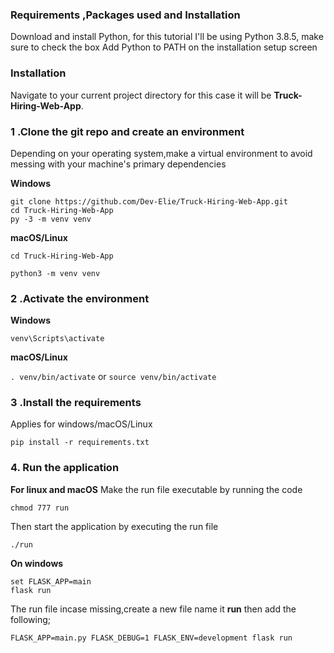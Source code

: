 ### Requirements ,Packages used and Installation
Download and install Python, for this tutorial I'll be using Python 3.8.5, make sure to check the box Add Python to PATH on the installation setup screen
 
### Installation
          
Navigate to your current project directory for this case it will be **Truck-Hiring-Web-App**. <br>
          
### 1 .Clone the git repo and create an environment 
          
Depending on your operating system,make a virtual environment to avoid messing with your machine's primary dependencies
          
**Windows**
          
```
git clone https://github.com/Dev-Elie/Truck-Hiring-Web-App.git
cd Truck-Hiring-Web-App
py -3 -m venv venv

```
          
**macOS/Linux**
          
```
cd Truck-Hiring-Web-App

python3 -m venv venv

```

### 2 .Activate the environment
          
**Windows** 

```venv\Scripts\activate```
          
**macOS/Linux**

```. venv/bin/activate```
or
```source venv/bin/activate```

### 3 .Install the requirements

Applies for windows/macOS/Linux

```pip install -r requirements.txt```
  
### 4. Run the application 

**For linux and macOS**
Make the run file executable by running the code

```chmod 777 run```

Then start the application by executing the run file

```./run```

**On windows**
```
set FLASK_APP=main
flask run

```
The run file incase missing,create a new file name it **run** then add the following;

```FLASK_APP=main.py FLASK_DEBUG=1 FLASK_ENV=development flask run```
